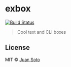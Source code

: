 # exbox

[![Build Status](https://travis-ci.org/sotojuan/exbox.svg?branch=master)](https://travis-ci.org/sotojuan/exbox)

> Cool text and CLI boxes

## License

MIT © [Juan Soto](http://juansoto.me)
